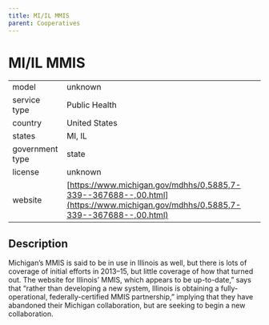 ```yaml
---
title: MI/IL MMIS
parent: Cooperatives
---
```


# MI/IL MMIS

|                   |                                          |
|:------------------|:-----------------------------------------|
| model             | unknown
| service type      | Public Health
| country           | United States
| states            | MI, IL
| government type   | state
| license           | unknown
| website           | [https://www.michigan.gov/mdhhs/0,5885,7-339--367688--,00.html](https://www.michigan.gov/mdhhs/0,5885,7-339--367688--,00.html)

## Description
Michigan’s MMIS is said to be in use in Illinois as well, but there is lots of coverage of initial efforts in 2013–15, but little coverage of how that turned out. The website for Illinois’ MMIS, which appears to be up-to-date,” says that “rather than developing a new system, Illinois is obtaining a fully-operational, federally-certified MMIS partnership,” implying that they have abandoned their Michigan collaboration, but are seeking to begin a new collaboration.
